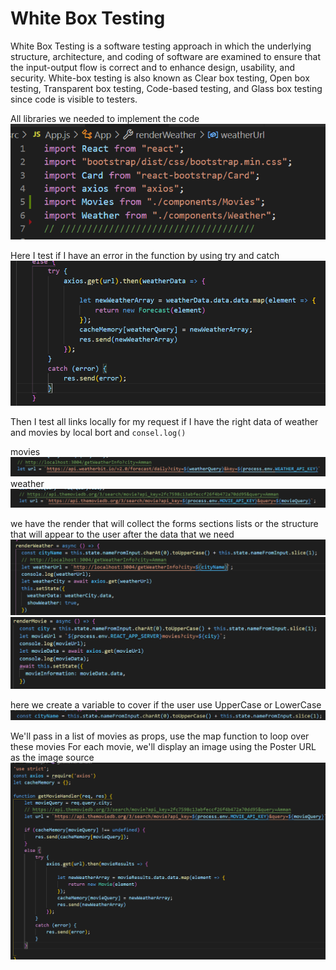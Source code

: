 # White Box Testing 

White Box Testing is a software testing approach in which the underlying structure, architecture, and coding of software are examined to ensure that the input-output flow is correct and to enhance design, usability, and security. White-box testing is also known as Clear box testing, Open box testing, Transparent box testing, Code-based testing, and Glass box testing since code is visible to testers.

All libraries we needed to implement the code
![2](img/2.png)

Here I test if I have an error in the function by using try and catch
![5](img/5.png)

Then I test all links locally for my request if I have the right data of weather and movies by local bort and `consel.log()` 

movies
![6](img/6.png)
weather
![7](img/7.png)

we have the render  that will collect the forms sections lists or the structure that will appear to the user after the data that we need
![2](img/3.png)
![4](img/4.png)



here we create a variable to cover if the user use UpperCase or LowerCase
![8](img/8.png)


We'll pass in a list of movies as props, use the map function to loop over these movies For each movie, we'll display an image using the Poster URL as the image source
![9](img/9.png)